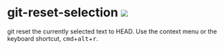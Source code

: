 # git-reset-selection ![](https://travis-ci.org/octalmage/git-reset-selection.svg?branch=master)

git reset the currently selected text to HEAD. Use the context menu or the keyboard shortcut, <kbd>cmd</kbd>+<kbd>alt</kbd>+<kbd>r</kbd>.
